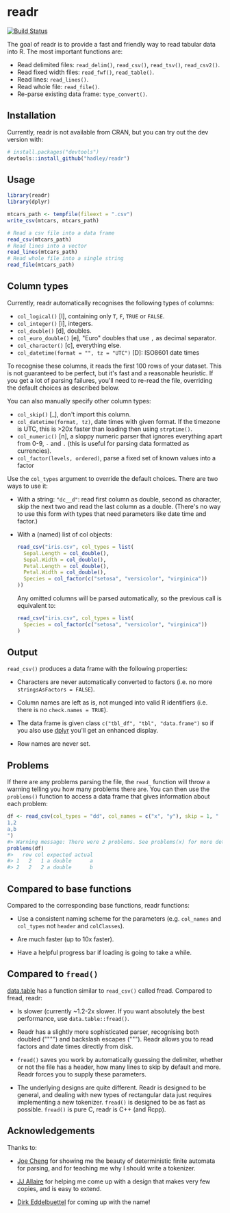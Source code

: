 # readr

[![Build Status](https://travis-ci.org/hadley/readr.png?branch=master)](https://travis-ci.org/hadley/readr)

The goal of readr is to provide a fast and friendly way to read tabular data into R. The most important functions are:

* Read delimited files: `read_delim()`, `read_csv()`, `read_tsv()`, `read_csv2()`.
* Read fixed width files: `read_fwf()`, `read_table()`.
* Read lines: `read_lines()`.
* Read whole file: `read_file()`.
* Re-parse existing data frame: `type_convert()`.

## Installation

Currently, readr is not available from CRAN, but you can try out the dev version with:

```R
# install.packages("devtools")
devtools::install_github("hadley/readr")
```

## Usage

```r
library(readr)
library(dplyr)

mtcars_path <- tempfile(fileext = ".csv")
write_csv(mtcars, mtcars_path)

# Read a csv file into a data frame
read_csv(mtcars_path)
# Read lines into a vector
read_lines(mtcars_path)
# Read whole file into a single string
read_file(mtcars_path)
```

## Column types

Currently, readr automatically recognises the following types of columns:

* `col_logical()` [l], containing only `T`, `F`, `TRUE` or `FALSE`.
* `col_integer()` [i], integers.
* `col_double()` [d], doubles.
* `col_euro_double()` [e], "Euro" doubles that use `,` as decimal separator.
* `col_character()` [c], everything else.
* `col_datetime(format = "", tz = "UTC")` [D]: ISO8601 date times

To recognise these columns, it reads the first 100 rows of your dataset. This is not guaranteed to be perfect, but it's fast and a reasonable heuristic. If you get a lot of parsing failures, you'll need to re-read the file, overriding the default choices as described below.

You can also manually specify other column types:

* `col_skip()` [_], don't import this column.
* `col_datetime(format, tz)`, date times with given format. If the timezone
  is UTC, this is >20x faster than loading then using `strptime()`.
* `col_numeric()` [n], a sloppy numeric parser that ignores everything apart from
   0-9, `-` and `.` (this is useful for parsing data formatted as currencies).
* `col_factor(levels, ordered)`, parse a fixed set of known values into a 
  factor

Use the `col_types` argument to override the default choices. There are two ways to use it:

* With a string: `"dc__d"`: read first column as double, second as character,
  skip the next two and read the last column as a double. (There's no way to
  use this form with types that need parameters like date time and factor.)

* With a (named) list of col objects:

    ```R
    read_csv("iris.csv", col_types = list(
      Sepal.Length = col_double(),
      Sepal.Width = col_double(),
      Petal.Length = col_double(),
      Petal.Width = col_double(),
      Species = col_factor(c("setosa", "versicolor", "virginica"))
    ))
    ```
    
    Any omitted columns will be parsed automatically, so the previous call is 
    equivalent to:
    
    ```R
    read_csv("iris.csv", col_types = list(
      Species = col_factor(c("setosa", "versicolor", "virginica"))
    )
    ```

## Output

`read_csv()` produces a data frame with the following properties:

* Characters are never automatically converted to factors (i.e. no more 
  `stringsAsFactors = FALSE`).

* Column names are left as is, not munged into valid R identifiers
  (i.e. there is no `check.names = TRUE`).

* The data frame is given class `c("tbl_df", "tbl", "data.frame")` so 
  if you also use [dplyr](https://github.com/hadley/dplyr/) you'll get an 
  enhanced display.

* Row names are never set.

## Problems

If there are any problems parsing the file, the `read_` function will throw a warning telling you how many problems there are. You can then use the `problems()` function to access a data frame that gives information about each problem:

```R
df <- read_csv(col_types = "dd", col_names = c("x", "y"), skip = 1, "
1,2
a,b
")
#> Warning message: There were 2 problems. See problems(x) for more details
problems(df)
#>   row col expected actual
#> 1   2   1 a double      a
#> 2   2   2 a double      b
```

## Compared to base functions

Compared to the corresponding base functions, readr functions:

* Use a consistent naming scheme for the parameters (e.g. `col_names` and 
 `col_types` not `header` and `colClasses`).
 
* Are much faster (up to 10x faster).

* Have a helpful progress bar if loading is going to take a while.

## Compared to `fread()`

[data.table](https://github.com/Rdatatable/data.table) has a function similar to `read_csv()` called fread. Compared to fread, readr:

* Is slower (currently ~1.2-2x slower. If you want absolutely the best 
  performance, use `data.table::fread()`.
  
* Readr has a slightly more sophisticated parser, recognising both 
  doubled ("""") and backslash escapes ("\""). Readr allows you to read
  factors and date times directly from disk.
  
* `fread()` saves you work by automatically guessing the delimiter, whether
  or not the file has a header, how many lines to skip by default and 
  more. Readr forces you to supply these parameters.
  
* The underlying designs are quite different. Readr is designed to be
  general, and dealing with new types of rectangular data just requires 
  implementing a new tokenizer. `fread()` is designed to be as fast as 
  possible. `fread()` is pure C, readr is C++ (and Rcpp).

## Acknowledgements

Thanks to:

* [Joe Cheng](https://github.com/jcheng5) for showing me the beauty of
  deterministic finite automata for parsing, and for teaching me why I 
  should write a tokenizer.
  
* [JJ Allaire](https://github.com/jjallaire) for helping me come up with a
  design that makes very few copies, and is easy to extend.
  
* [Dirk Eddelbuettel](http://dirk.eddelbuettel.com) for coming up with the
  name!

